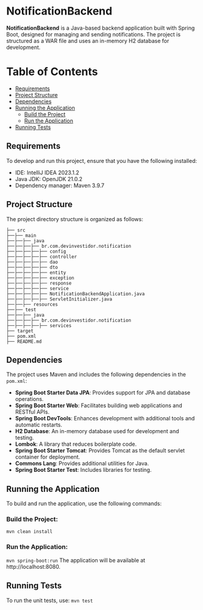 # NotificationBackend

**NotificationBackend** is a Java-based backend application built with Spring Boot, designed for managing and sending notifications. The project is structured as a WAR file and uses an in-memory H2 database for development.

# Table of Contents

- [Requirements](#requirements)
- [Project Structure](#project-structure)
- [Dependencies](#dependencies)
- [Running the Application](#running-the-application)
    - [Build the Project](#build-the-project)
    - [Run the Application](#run-the-application)
- [Running Tests](#running-tests)

## Requirements
To develop and run this project, ensure that you have the following installed:

- IDE: IntelliJ IDEA 2023.1.2
- Java JDK: OpenJDK 21.0.2
- Dependency manager: Maven 3.9.7

## Project Structure

The project directory structure is organized as follows:

```plaintext
├── src
├──├── main
├──├──├── java
├──├──├──├── br.com.devinvestidor.notification
├──├──├──├──├── config
├──├──├──├──├── controller
├──├──├──├──├── dao
├──├──├──├──├── dto
├──├──├──├──├── entity
├──├──├──├──├── exception
├──├──├──├──├── response
├──├──├──├──├── service
├──├──├──├──├── NotificationBackendApplication.java
├──├──├──├──├── ServletInitializer.java
├──├──├── resources
├──├── test
├──├──├── java
├──├──├──├── br.com.devinvestidor.notification
├──├──├──├──├── services
├── target
├── pom.xml
├── README.md
```

## Dependencies

The project uses Maven and includes the following dependencies in the `pom.xml`:

- **Spring Boot Starter Data JPA**: Provides support for JPA and database operations.
- **Spring Boot Starter Web**: Facilitates building web applications and RESTful APIs.
- **Spring Boot DevTools**: Enhances development with additional tools and automatic restarts.
- **H2 Database**: An in-memory database used for development and testing.
- **Lombok**: A library that reduces boilerplate code.
- **Spring Boot Starter Tomcat**: Provides Tomcat as the default servlet container for deployment.
- **Commons Lang**: Provides additional utilities for Java.
- **Spring Boot Starter Test**: Includes libraries for testing.


## Running the Application
To build and run the application, use the following commands:

### Build the Project:
`mvn clean install`

### Run the Application:
`mvn spring-boot:run`
The application will be available at http://localhost:8080.

## Running Tests
To run the unit tests, use:
`mvn test`